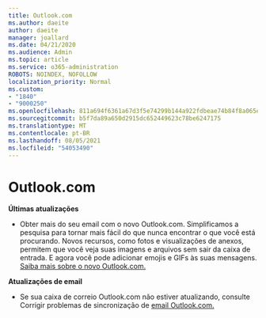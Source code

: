 ```yaml
---
title: Outlook.com
ms.author: daeite
author: daeite
manager: joallard
ms.date: 04/21/2020
ms.audience: Admin
ms.topic: article
ms.service: o365-administration
ROBOTS: NOINDEX, NOFOLLOW
localization_priority: Normal
ms.custom:
- "1840"
- "9000250"
ms.openlocfilehash: 811a694f6361a67d3f5e74299b144a922fdbeae74b84f8a065e3fe85db059087
ms.sourcegitcommit: b5f7da89a650d2915dc652449623c78be6247175
ms.translationtype: MT
ms.contentlocale: pt-BR
ms.lasthandoff: 08/05/2021
ms.locfileid: "54053490"
---
```

# <a name="outlookcom-updates"></a>Outlook.com

**Últimas atualizações**

- Obter mais do seu email com o novo Outlook.com. Simplificamos a pesquisa para tornar mais fácil do que nunca encontrar o que você está procurando. Novos recursos, como fotos e visualizações de anexos, permitem que você veja suas imagens e arquivos sem sair da caixa de entrada. E agora você pode adicionar emojis e GIFs às suas mensagens. [Saiba mais sobre o novo Outlook.com.](https://support.office.com/article/40676ad0-c831-45ac-a023-5be633be798d?wt.mc_id=Office_Outlook_com_Alchemy)

**Atualizações de email**

- Se sua caixa de correio Outlook.com não estiver atualizando, consulte Corrigir problemas de sincronização de [email Outlook.com.](https://support.office.com/article/d39e3341-8d79-4bf1-b3c7-ded602233642?wt.mc_id=Office_Outlook_com_Alchemy)